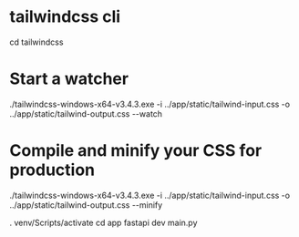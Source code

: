 # tailwindcss cli

cd tailwindcss

# Start a watcher
./tailwindcss-windows-x64-v3.4.3.exe -i ../app/static/tailwind-input.css -o ../app/static/tailwind-output.css --watch

# Compile and minify your CSS for production
./tailwindcss-windows-x64-v3.4.3.exe -i ../app/static/tailwind-input.css -o ../app/static/tailwind-output.css --minify



. venv/Scripts/activate
cd app
fastapi dev main.py
